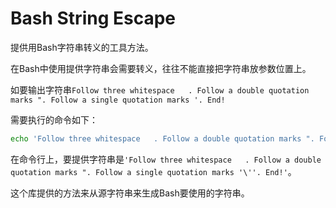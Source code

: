 Bash String Escape
================================

提供用Bash字符串转义的工具方法。

在Bash中使用提供字符串会需要转义，往往不能直接把字符串放参数位置上。

如要输出字符串`Follow three whitespace   . Follow a double quotation marks ". Follow a single quotation marks '. End!`

需要执行的命令如下：

```bash
echo 'Follow three whitespace   . Follow a double quotation marks ". Follow a single quotation marks '\''. End!'
```

在命令行上，要提供字符串是`'Follow three whitespace   . Follow a double quotation marks ". Follow a single quotation marks '\''. End!'`。

这个库提供的方法来从源字符串来生成Bash要使用的字符串。
